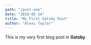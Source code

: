 ```yaml
---
path: "/post-one"
date: "2018-05-14"
title: "My First Gatsby Post"
author: "Alexi Taylor"
---
```


This is my very first blog post in **Gatsby**.
